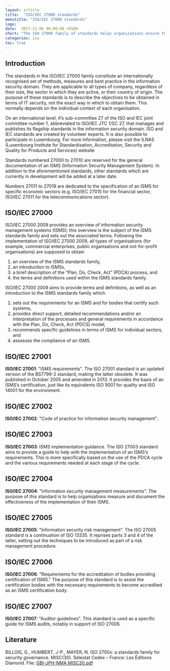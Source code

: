 ```yaml
---
layout: article
title:  "ISO/IEC 27000 standards"
menutitle: "ISO/IEC 27000 standards"
logo:
date:  2017-11-06 00:00:00 +0100
short: "The ISO 27000 family of standards helps organizations ensure the security of their information. Discover what these standards consist of"
categories: iso
toc: true
---
```

## Introduction
The standards in the ISO/IEC 27000 family constitute an internationally recognised set of methods, measures and best practice in the information security domain. They are applicable to all types of company, regardless of their size, the sector in which they are active, or their country of origin. The purpose of these standards is to describe the objectives to be obtained in terms of IT security, not the exact way in which to obtain them. This normally depends on the individual context of each organisation.

On an international level, it’s sub-committee 27 of the ISO and IEC joint committee number 1, abbreviated to ISO/IEC JTC 1/SC 27, that manages and publishes its flagship standards in the information security domain. ISO and IEC standards are created by volunteer experts. It is also possible to participate in Luxembourg. For more information, please visit the ILNAS (Luxembourg Institute for Standardisation, Accreditation, Security and Quality for Products and Services) website

Standards numbered 27000 to 27010 are reserved for the general documentation of an ISMS (Information Security Management System). In addition to the aforementioned standards, other standards which are currently in development will be added at a later date.

Numbers 27011 to 27019 are dedicated to the specification of an ISMS for specific economic sectors (e.g. ISO/IEC 27015 for the financial sector, ISO/IEC 27011 for the telecommunications sector).

## ISO/IEC 27000
ISO/IEC 27000 2009 provides an overview of information security management systems (ISMS); this overview is the subject of the ISMS standards family and sets out the associated terms. Following the implementation of ISO/IEC 27000 2009, all types of organisations (for example, commercial enterprises, public organisations and not-for-profit organisations) are supposed to obtain

1. an overview of the ISMS standards family,
2. an introduction to ISMSs,
3. a brief description of the “Plan, Do, Check, Act” (PDCA) process, and
4. the terms and definitions used within the ISMS standards family.

ISO/IEC 27000 2009 aims to provide terms and definitions, as well as an introduction to the ISMS standards family which

1. sets out the requirements for an ISMS and for bodies that certify such systems,
2. provides direct support, detailed recommendations and/or an interpretation of the processes and general requirements in accordance with the Plan, Do, Check, Act (PDCS) model,
3. recommends specific guidelines in terms of ISMS for individual sectors, and
4. assesses the compliance of an ISMS.

## ISO/IEC 27001
**ISO/IEC 27001**: "ISMS requirements". The ISO 27001 standard is an updated version of the BS7799-2 standard, making the latter obsolete. It was published in October 2005 and amended in 2013. It provides the basis of an ISMS’s certification, just like its equivalents ISO 9001 for quality and ISO 14001 for the environment.

## ISO/IEC 27002
**ISO/IEC 27002**: "Code of practice for information security management".

## ISO/IEC 27003
**ISO/IEC 27003**: ISMS implementation guidance. The ISO 27003 standard aims to provide a guide to help with the implementation of an ISMS’s requirements. This is more specifically based on the use of the PDCA cycle and the various requirements needed at each stage of the cycle.

## ISO/IEC 27004
**ISO/IEC 27004**: "Information security management measurements". The purpose of this standard is to help organisations measure and document the effectiveness of the implementation of their ISMS.

## ISO/IEC 27005
**ISO/IEC 27005**: "Information security risk management". The ISO 27005 standard is a continuation of ISO 13335. It reprises parts 3 and 4 of the latter, setting out the techniques to be introduced as part of a risk management procedure.

## ISO/IEC 27006
**ISO/IEC 27006**: "Requirements for the accreditation of bodies providing certification of ISMS." The purpose of this standard is to assist the certification bodies with the necessary requirements to become accredited as an ISMS certification body.

## ISO/IEC 27007
**ISO/IEC 27007**: "Auditor guidelines". This standard is used as a specific guide for ISMS audits, notably in support of ISO 27006.

## Literature
BILLOIS, G., HUMBERT, J-P., MAYER, N. ISO 2700x: a standards family for security governance. MISC(30). Sélestat Cedex – France: Les Éditions Diamond. File: [GBI-JPH-NMA MISC30.pdf](-)

